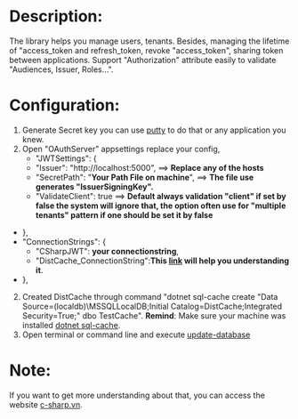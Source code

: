 # Description:
The library helps you manage users, tenants. Besides, managing the lifetime of "access_token and refresh_token, revoke "access_token", sharing token between applications. Support "Authorization" attribute easily to validate "Audiences, Issuer, Roles...".

# Configuration:
1. Generate Secret key you can use [putty](https://www.putty.org/) to do that or any application you knew.
2. Open "OAuthServer" appsettings replace your config,
    - "JWTSettings": {
    - "Issuer": "http://localhost:5000", ==> **Replace any of the hosts**
    - "SecretPath": "**Your Path File on machine**", ==> **The file use generates "IssuerSigningKey".**
    - "ValidateClient": true ==> **Default always validation "client" if set by false the system will ignore that, the option often use for "multiple tenants" pattern if one should be set it by false**
  - },
  - "ConnectionStrings": {
    - "CSharpJWT": **your connectionstring**,
    - "DistCache_ConnectionString":**This [link](https://docs.microsoft.com/en-us/aspnet/core/performance/caching/distributed?view=aspnetcore-2.2) will help you understanding it**.
  - },
2. Created DistCache through command "dotnet sql-cache create "Data Source=(localdb)\MSSQLLocalDB;Initial Catalog=DistCache;Integrated Security=True;" dbo TestCache".
**Remind**: Make sure your machine was installed [dotnet sql-cache](https://www.nuget.org/packages/dotnet-sql-cache/).
3. Open terminal or command line and execute [update-database](https://docs.microsoft.com/en-us/ef/ef6/modeling/code-first/workflows/new-database) 
# Note:
If you want to get more understanding about that, you can access  the website [c-sharp.vn](https://www.c-sharp.vn/).
